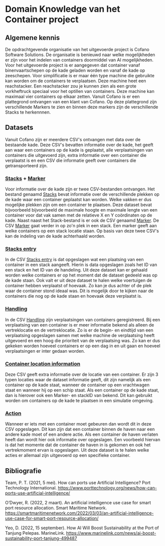 # Domain Knowledge van het Container project

## Algemene kennis

De opdrachtgevende organisatie van het uitgevoerde project is Cofano Software Solutions. De organisatie is benieuwd naar welke mogelijkheden er zijn voor het indelen van containers doormiddel van AI mogelijkheden. Voor het uitgevoerde project is er aangegeven dat container vanaf binenvaartschepen op de kade geladen worden en vanaf de kade op zeeschepen. Voor simplificatie is er maar één type machine die gebruikte kan worden om de containers te verplaatsen. Deze machine heet een reachstacker. Een reachstacker zou je kunnen zien als een grote vorkheftruck speciaal voor het optillen van containers. Deze machine kan maximaal vier containers op elkaar zetten. Vanuit Cofano is er een plattegrond ontvangen van een klant van Cofano. Op deze plattegrond zijn verschillende Markers te zien en binnen deze markers zijn de verschillende Stacks te herkennnen. 

## Datasets
Vanuit Cofano zijn er meerdere CSV's ontvangen met data over de bestaande kade. Deze CSV's bevatten informatie over de kade, het geeft aan waar een containers op de kade is geplaatst, alle verplaatsingen van containers die uitgevoerd zijn, extra informatie over een container die verplaatst is en een CSV die informatie geeft over containers die getransporteerd zijn.  

### [Stacks](https://github.com/BrianWolvers/ADS/blob/main/ContainerDataset/stacks.csv) + [Marker](https://github.com/BrianWolvers/ADS/blob/main/ContainerDataset/marker.csv) 

Voor informatie over de kade zijn er twee CSV-bestanden ontvangen. Het bestand genaamd [Stacks](https://github.com/BrianWolvers/ADS/blob/main/ContainerDataset/stacks.csv) bevat informatie over de verschillende plekken op de kade waar een container geplaatst kan worden. Welke vakken er dus mogelijke plekken zijn om een container te plaatsen. Deze dataset bevat bijvoorbeeld bijvoorbeeld de maximale hoogte en maximale lengte van een container voor dat vak samen met de relatieve X en Y coördinaten op de kade. Naast naast het Stack-bestand is er ook de CSV genaamd [Marker](https://github.com/BrianWolvers/ADS/blob/main/ContainerDataset/marker.csv). De CSV [Marker](https://github.com/BrianWolvers/ADS/blob/main/ContainerDataset/marker.csv) gaat verder in op zo'n plek in een stack. Een marker geeft aan welke containers op een stack locatie staan. Op basis van deze twee CSV's kan de indeling van de kade achterhaald worden.

### [Stacks entry](https://github.com/BrianWolvers/ADS/blob/main/ContainerDataset/stackentry.csv) 

In de CSV [Stacks entry](https://github.com/BrianWolvers/ADS/blob/main/ContainerDataset/stackentry.csv) is dat opgeslagen wat een plaatsing van een container in een stack aangeeft. Hierin is data opgeslagen zoals het ID van een stack en het ID van de handeling. Uit deze dataset kan er gehaald worden welke containers er op het moment dat de dataset gedeeld was op de kade staan. Ook valt er uit deze dataset te halen welke voertuigen de container hebben verplaatst of hoevaak. Zo kan je dus achter of de plek waar de container stond ideaal was. Dit is mogelijk door te kijken naar de containers die nog op de kade staan en hoevaak deze verplaatst is. 

### [Handling](https://github.com/BrianWolvers/ADS/blob/main/ContainerDataset/handling.csv)

In de CSV [Handling](https://github.com/BrianWolvers/ADS/blob/main/ContainerDataset/handling.csv) zijn verplaatsingen van containers geregistreerd. Bij een verplaatsing van een container is er meer informatie bekend als alleen de vertreklocatie en de vertreklocatie. Zo is er de begin- en eindtijd van een verplaatsing opgeslagen samen met welke machine de verplaatsing heeft uitgevoerd en een hoog die prioriteit van de verplaatsing was. Zo kan er dus gekeken worden hoeveel containers er op een dag in en uit gaan en hoeveel verplaatsingen er inter gedaan worden.

### [Container location information](https://github.com/BrianWolvers/ADS/blob/main/ContainerDataset/containerlocationinformation.csv)

Deze CSV geeft extra informatie over de locatie van een container. Er zijn 3 typen locaties waar de dataset informatie geeft, dit zijn namelijk als een container op de kade staat, wanneer de container op een vrachtwagen staat en wanneer hij op een schip staat. Als een container op de kade staat, dan is hierover ook een Marker- en stackID van bekend. Dit kan gebruikt worden om containers op de kade te plaatsen in een simulatie omgeving.

### [Action](https://github.com/BrianWolvers/ADS/blob/main/ContainerDataset/actions.csv)

Wanneer er iets met een container moet gebeuren dan wordt dit in deze CSV opgeslagen. Dit kan zijn dat een container binnen de haven naar een andere kade moet of een andere actie. Als een container de haven verlaten heeft dan wordt hier ook informatie over opgeslagen. Een voorbeeld hiervan is dat het momente dat de container de haven in is gekomen en ook het vertrekmoment ervan is opgeslagen. Uit deze dataset is te halen welke acties er allemaal zijn uitgevoerd op een specifieke container.


## Bibliografie

Team, P. T. (2021, 5 mei). How can ports use Artificial Intelligence? Port Technology International. https://www.porttechnology.org/news/how-can-ports-use-artificial-intelligence/

O’Dwyer, R. (2022, 2 maart). An artificial intelligence use case for smart port resource allocation. Smart Maritime Network. https://smartmaritimenetwork.com/2022/03/03/an-artificial-intelligence-use-case-for-smart-port-resource-allocation/

Yeo, D. (2022, 15 september). How AI Will Boost Sustainability at the Port of Tanjung Pelepas. MarineLink. https://www.marinelink.com/news/ai-boost-sustainability-port-tanjung-499487


